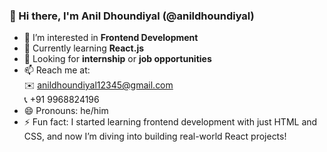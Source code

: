 ### 👋 Hi there, I'm Anil Dhoundiyal (@anildhoundiyal)

- 👀 I’m interested in **Frontend Development**
- 🌱 Currently learning **React.js**
- 💼 Looking for **internship** or **job opportunities**
- 📫 Reach me at:  
  ✉️ anildhoundiyal12345@gmail.com  
  📞 +91 9968824196
- 😄 Pronouns: he/him  
- ⚡ Fun fact: I started learning frontend development with just HTML and CSS, and now I’m diving into building real-world React projects!
  

<!---
anildhoundiyal/anildhoundiyal is a ✨ special ✨ repository because its `README.md` (this file) appears on your GitHub profile.
You can click the Preview link to take a look at your changes.
--->

